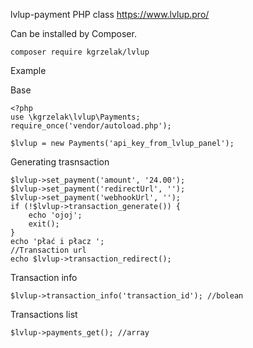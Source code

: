 lvlup-payment PHP class
https://www.lvlup.pro/

Can be installed by Composer.

```
composer require kgrzelak/lvlup
```

Example

Base
```
<?php
use \kgrzelak\lvlup\Payments;
require_once('vendor/autoload.php');

$lvlup = new Payments('api_key_from_lvlup_panel');
```

Generating trasnsaction
```
$lvlup->set_payment('amount', '24.00');
$lvlup->set_payment('redirectUrl', '');
$lvlup->set_payment('webhookUrl', '');
if (!$lvlup->transaction_generate()) {
	echo 'ojoj';
	exit();
}
echo 'płać i płacz ';
//Transaction url
echo $lvlup->transaction_redirect();
```

Transaction info
```
$lvlup->transaction_info('transaction_id'); //bolean
```

Transactions list
```
$lvlup->payments_get(); //array
```
